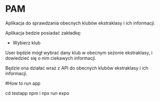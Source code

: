 # PAM
Aplikacja do sprawdzania obecnych klubów ekstraklasy i ich informacji.

Aplikacja bedzie posiadać zakładkę:
- Wybierz klub

User będzie mógł wybrać dany klub w obecnym sezonie ekstraklasy, i dowiedzieć się o nim ciekawych informacji.

Będzie ona działać wraz z API do obecnych klubów ekstraklasy i ich informacji.

#How to run app

cd testapp
npm i
npx run expo
